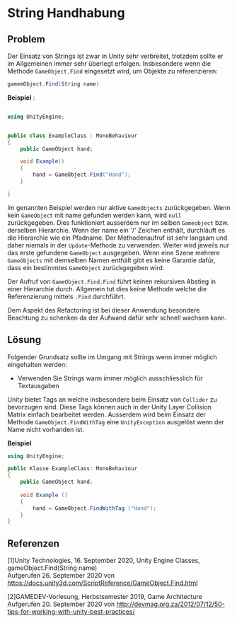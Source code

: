# String Handhabung

## Problem

Der Einsatz von Strings ist zwar in Unity sehr verbreitet, trotzdem sollte er im Allgemeinen immer sehr überlegt erfolgen.
Insbesondere wenn die Methode `GameObject.Find` eingesetzt wird, um Objekte zu referenzieren:

```csharp
gamemObject.Find(String name)
```

**Beispiel** :
```csharp

using UnityEngine;


public class ExampleClass : MonoBehaviour
{
    public GameObject hand;

    void Example()
    {
        hand = GameObject.Find("Hand");
    }

}
```

Im genannten Beispiel werden nur aktive `GameObjects` zurückgegeben. Wenn kein `GameObject` mit name gefunden werden kann, wird `null` zurückgegeben.
Dies funktioniert ausserdem nur im selben `Gameobject` bzw. derselben Hierarchie. Wenn der name ein '/' Zeichen enthält, durchläuft es die Hierarchie wie ein Pfadname.
Der Methodenaufruf ist sehr langsam und daher niemals in der `Update`-Methode zu verwenden.
Weiter wird jeweils nur das erste gefundene `GameObject` ausgegeben. Wenn eine Szene mehrere `GameObjects` mit demselben Namen enthält gibt es keine Garantie dafür, dass ein bestimmtes `GameObject` zurückgegeben wird.

Der Aufruf von `GameObject.Find.Find` führt keinen rekursiven Abstieg in einer Hierarchie durch. Allgemein tut dies keine Methode welche die Referenzierung mittels `.Find` durchführt.

Dem Aspekt des Refactoring ist bei dieser Anwendung besondere Beachtung zu schenken da der Aufwand dafür sehr schnell wachsen kann.  


## Lösung

Folgender Grundsatz sollte im Umgang mit Strings wenn immer möglich eingehalten werden:

* Verwenden Sie Strings wann immer möglich ausschliesslich für Textausgaben

Unity bietet Tags an welche insbesondere beim Einsatz von `Collider` zu bevorzugen sind. Diese Tags können auch in der Unity Layer Collision Matrix einfach bearbeitet werden.
Ausserdem wird beim Einsatz der Methode `GameObject.FindWithTag` eine `UnityException` ausgelöst wenn der Name nicht vorhanden ist. 

**Beispiel**
```csharp
using UnityEngine;

public Klasse ExampleClass: MonoBehaviour
{
    public GameObject hand;
    
    void Example ()
    {
        hand = GameObject.FindWithTag ("Hand"); 
    }
}
```


## Referenzen

[1]Unity Technologies, 16. September 2020, Unity Engine Classes, gameObject.Find(String name)<br/>
Aufgerufen 26. September 2020 von https://docs.unity3d.com/ScriptReference/GameObject.Find.html

[2]GAMEDEV-Vorlesung, Herbstsemester 2019, Game Architecture<br/>
Aufgerufen 20. September 2020 von http://devmag.org.za/2012/07/12/50-tips-for-working-with-unity-best-practices/


